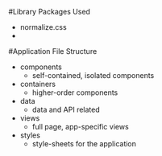 #Library Packages Used
- normalize.css
-

#Application File Structure
- components
  - self-contained, isolated components
- containers
  - higher-order components
- data
  - data and API related
- views
  - full page, app-specific views
- styles
  - style-sheets for the application
